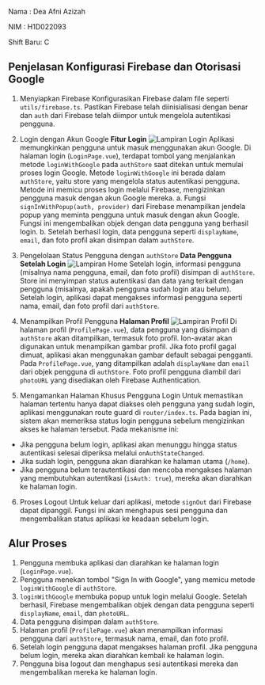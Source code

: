 Nama : Dea Afni Azizah

NIM : H1D022093

Shift Baru: C

## Penjelasan Konfigurasi Firebase dan Otorisasi Google

1. Menyiapkan Firebase
Konfigurasikan Firebase dalam file seperti `utils/firebase.ts`. Pastikan Firebase telah diinisialisasi dengan benar dan `auth` dari Firebase telah diimpor untuk mengelola autentikasi pengguna.

2. Login dengan Akun Google
**Fitur Login**
![Lampiran Login](login.jpeg)
Aplikasi memungkinkan pengguna untuk masuk menggunakan akun Google. Di halaman login (`LoginPage.vue`), terdapat tombol yang menjalankan metode `loginWithGoogle` pada `authStore` saat ditekan untuk memulai proses login Google.
Metode `loginWithGoogle` ini berada dalam `authStore`, yaitu store yang mengelola status autentikasi pengguna. Metode ini memicu proses login melalui Firebase, mengizinkan pengguna masuk dengan akun Google mereka.
a. Fungsi `signInWithPopup(auth, provider)` dari Firebase menampilkan jendela popup yang meminta pengguna untuk masuk dengan akun Google. Fungsi ini mengembalikan objek dengan data pengguna yang berhasil login.
b. Setelah berhasil login, data pengguna seperti `displayName`, `email`, dan foto profil akan disimpan dalam `authStore`.

3. Pengelolaan Status Pengguna dengan `authStore`
**Data Pengguna Setelah Login**
![Lampiran Home](home.jpeg)
Setelah login, informasi pengguna (misalnya nama pengguna, email, dan foto profil) disimpan di `authStore`. Store ini menyimpan status autentikasi dan data yang terkait dengan pengguna (misalnya, apakah pengguna sudah login atau belum).
Setelah login, aplikasi dapat mengakses informasi pengguna seperti nama, email, dan foto profil dari `authStore`.

4. Menampilkan Profil Pengguna
**Halaman Profil**
![Lampiran Profil](profil.jpeg)
Di halaman profil (`ProfilePage.vue`), data pengguna yang disimpan di `authStore` akan ditampilkan, termasuk foto profil. Ion-avatar akan digunakan untuk menampilkan gambar profil. Jika foto profil gagal dimuat, aplikasi akan menggunakan gambar default sebagai pengganti.
Pada `ProfilePage.vue`, yang ditampilkan adalah `displayName` dan `email` dari objek pengguna di `authStore`. Foto profil pengguna diambil dari `photoURL` yang disediakan oleh Firebase Authentication.

5. Mengamankan Halaman Khusus Pengguna Login
Untuk memastikan halaman tertentu hanya dapat diakses oleh pengguna yang sudah login, aplikasi menggunakan route guard di `router/index.ts`. Pada bagian ini, sistem akan memeriksa status login pengguna sebelum mengizinkan akses ke halaman tersebut.
Pada mekanisme ini:
- Jika pengguna belum login, aplikasi akan menunggu hingga status autentikasi selesai diperiksa melalui `onAuthStateChanged`.
- Jika sudah login, pengguna akan diarahkan ke halaman utama (`/home`).
- Jika pengguna belum terautentikasi dan mencoba mengakses halaman yang membutuhkan autentikasi (`isAuth: true`), mereka akan diarahkan ke halaman login.

6. Proses Logout
Untuk keluar dari aplikasi, metode `signOut` dari Firebase dapat dipanggil. Fungsi ini akan menghapus sesi pengguna dan mengembalikan status aplikasi ke keadaan sebelum login.

## Alur Proses
1. Pengguna membuka aplikasi dan diarahkan ke halaman login (`LoginPage.vue`).
2. Pengguna menekan tombol "Sign In with Google", yang memicu metode `loginWithGoogle` di `authStore`.
3. `loginWithGoogle` membuka popup untuk login melalui Google. Setelah berhasil, Firebase mengembalikan objek dengan data pengguna seperti `displayName`, `email`, dan `photoURL`.
4. Data pengguna disimpan dalam `authStore`.
5. Halaman profil (`ProfilePage.vue`) akan menampilkan informasi pengguna dari `authStore`, termasuk nama, email, dan foto profil.
6. Setelah login pengguna dapat mengakses halaman profil. Jika pengguna belum login, mereka akan diarahkan kembali ke halaman login.
7. Pengguna bisa logout dan menghapus sesi autentikasi mereka dan mengembalikan mereka ke halaman login.

